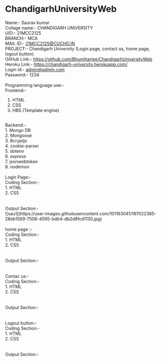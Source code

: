 # ChandigarhUniversityWeb<br>
Name:- Saurav kumar <br>
Collage name:- CHANDIGARH UNIVERSITY<br>
UID:- 21MCC2125<br>
BRANCH:- MCA<br>
MAIL ID:- 21MCC2125@CUCHD.IN<br>
PROJECT:- Chandigarh University (Login page, contact us, home page, logout button)<br>
GitHub Link:- https://github.com/Bhumiharjee/ChandigarhUniversityWeb <br>
Heroku Link:- https://chandigarh-university.herokuapp.com/<br>
Login id:- 	admin@admin.com<br>
Password:- 1234<br>
<br>
Programming language use:- <br>
Frontend:-<br>
1.	HTML<br>
2.	CSS<br>
3.	HBS (Template engine)<br>
<br>
Backend:-<br>
1.	Mongo DB<br>
2.	Mongoose<br>
3.	Bcryptjs<br>
4.	cookie-parser<br>
5.	dotenv<br>
6.	express<br>
7.	jsonwebtoken<br>
8.	nodemon<br>
<br>
Login Page:-<br>
Coding Section:-<br>
1.	HTML<br>
2.	CSS<br>
<br>

<br>
Output Section:-<br>
![sau1](https://user-images.githubusercontent.com/101163041/197022385-28eb1569-7506-4595-bdb4-db2d8fcd1130.jpg)



<br>


<br>
home page :-<br>
Coding Section:-<br>
1.	HTML<br>
2.	CSS<br>
<br>

<br>
Output Section:-<br>
<br>


<br>
Contac us:-<br>
Coding Section:-<br>
1.	HTML<br>
2.	CSS<br>
<br>

<br>
Output Section:-<br>
<br>


<br>
Logout button:-<br>
Coding Section:-<br>
1.	HTML<br>
2.	CSS<br>
<br>

<br>
Output Section:-<br>
<br>
